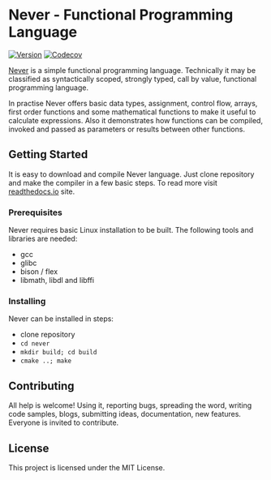 # Never - Functional Programming Language
[![Version](https://img.shields.io/github/release/never-lang/never.svg)](https://github.com/never-lang/never/releases)
[![Codecov](https://codecov.io/gh/never-lang/never/branch/master/graph/badge.svg)](https://codecov.io/gh/never-lang/never)

[Never](https://never-lang.readthedocs.io/en/latest/) is a simple functional 
programming language. Technically it may be classified as syntactically scoped,
strongly typed, call by value, functional programming language.

In practise Never offers basic data types, assignment, control flow, arrays,
first order functions and some mathematical functions to make it useful
to calculate expressions. Also it demonstrates how functions can be compiled,
invoked and passed as parameters or results between other functions.

## Getting Started
It is easy to download and compile Never language. Just clone repository
and make the compiler in a few basic steps. To read more visit
[readthedocs.io](https://never-lang.readthedocs.io/en/latest/) site.

### Prerequisites

Never requires basic Linux installation to be built. The following tools and
libraries are needed:
* gcc
* glibc
* bison / flex
* libmath, libdl and libffi

### Installing

Never can be installed in steps:
* clone repository
* ```cd never```
* ```mkdir build; cd build```
* ```cmake ..; make```

## Contributing
All help is welcome! Using it, reporting bugs, spreading the word, writing
code samples, blogs, submitting ideas, documentation, new features. Everyone
is invited to contribute.

## License
This project is licensed under the MIT License.

